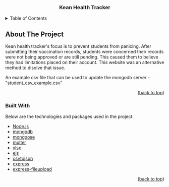 <div id="top"></div>

<br />
<div align="center">
  <h3 align="center">Kean Health Tracker</h3>
</div>

<!-- TABLE OF CONTENTS -->
<details>
  <summary>Table of Contents</summary>
  <ol>
    <li>
      <a href="#about-the-project">About The Project</a>
      <ul>
        <li><a href="#built-with">Built With</a></li>
      </ul>
    </li>
  </ol>
</details>



<!-- ABOUT THE PROJECT -->
## About The Project

Kean health tracker's focus is to prevent students from panicing. After submitting their vaccination records, students were concerned their records were not being approved or are still pending. This caused them to believe they had limitations placed on their account. This website was an alternative method to disolve that issue. 

An example csv file that can be used to update the mongodb server - "student_csv_example.csv"

<p align="right">(<a href="#top">back to top</a>)</p>

<!-- Built With -->
### Built With

Below are the technologies and packages used in the project. 

* [Node.js](https://nodejs.org/en/)
* [mongodb](https://www.npmjs.com/package/mongodb)
* [mongoose](https://www.npmjs.com/package/mongoose)
* [multer](https://www.npmjs.com/package/multer)
* [xlsx](https://www.npmjs.com/package/xlsx)
* [ejs](https://www.npmjs.com/package/ejs)
* [csvtojson](https://www.npmjs.com/package/csvtojson)
* [express](https://www.npmjs.com/package/express)
* [express-fileupload](https://www.npmjs.com/package/express-fileupload)

<p align="right">(<a href="#top">back to top</a>)</p>

